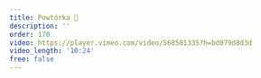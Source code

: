 ```yaml
---
title: Powtórka 🔄️
description: ''
order: 170
video: https://player.vimeo.com/video/568581335?h=bd079d8d3d
video_length: '10:24'
free: false
---
```

